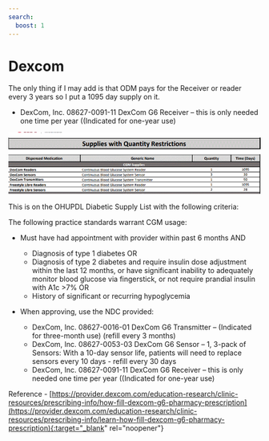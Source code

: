 ```yaml
---
search:
  boost: 1
---
```


# Dexcom

The only thing if I may add is that ODM pays for the Receiver or reader every 3 years so I put a 1095 day supply on it.
 
- DexCom, Inc. 08627-0091-11 DexCom G6 Receiver – this is only needed one time per year ((Indicated for one-year use)

![Alt text](dexcom_1.png)

This is on the OHUPDL Diabetic Supply List with the following criteria:
 
The following practice standards warrant CGM usage:
 
- Must have had appointment with provider within past 6 months AND
    - Diagnosis of type 1 diabetes OR
	- Diagnosis of type 2 diabetes and require insulin dose adjustment within the last 12 months, or have significant
	inability to adequately monitor blood glucose via fingerstick, or not require prandial insulin with A1c >7% OR
	- History of significant or recurring hypoglycemia
	 
- When approving, use the NDC provided:
	 
	- DexCom, Inc. 08627-0016-01 DexCom G6 Transmitter – (Indicated for three-month use) (refill every 3 months)
	- DexCom, Inc. 08627-0053-03 DexCom G6 Sensor – 1, 3-pack of Sensors: With a 10-day sensor life, patients will need to replace sensors every 10 days - refill every 30 days
    - DexCom, Inc. 08627-0091-11 DexCom G6 Receiver – this is only needed one time per year ((Indicated for one-year use)

Reference - [https://provider.dexcom.com/education-research/clinic-resources/prescribing-info/how-fill-dexcom-g6-pharmacy-prescription](https://provider.dexcom.com/education-research/clinic-resources/prescribing-info/learn-how-fill-dexcom-g6-pharmacy-prescription){:target="_blank" rel="noopener"}
